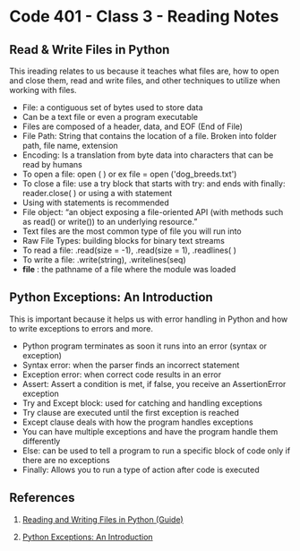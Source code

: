 # Code 401 - Class 3 - Reading Notes

## Read & Write Files in Python

This ireading relates to us because it teaches what files are, how to open and close them, read and write files, and other techniques to utilize when working with files.

- File: a contiguous set of bytes used to store data
- Can be a text file or even a program executable
- Files are composed of a header, data, and EOF (End of File)
- File Path: String that contains the location of a file. Broken into folder path, file name, extension
- Encoding: Is a translation from byte data into characters that can be read by humans
- To open a file: open ( ) or ex file  = open ('dog_breeds.txt')
- To close a file: use a try block that starts with try: and ends with finally: reader.close( ) or using a with statement
- Using with statements is recommended
- File object: “an object exposing a file-oriented API (with methods such as read() or write()) to an underlying resource.”
- Text files are the most common type of file you will run into
- Raw File Types: building blocks for binary text streams
- To read a file: .read(size = -1), .read(size = 1), .readlines( )
- To write a file: .write(string), .writelines(seq)
- __file__ : the pathname of a file where the module was loaded

## Python Exceptions: An Introduction

This is important because it helps us with error handling in Python and how to write exceptions to errors and more.

- Python program terminates as soon it runs into an error (syntax or exception)
- Syntax error: when the parser finds an incorrect statement
- Exception error: when correct code results in an error
- Assert: Assert a condition is met, if false, you receive an AssertionError exception
- Try and Except block: used for catching and handling exceptions
- Try clause are executed until the first exception is reached
- Except clause deals with how the program handles exceptions
- You can have multiple exceptions and have the program handle them differently
- Else: can be used to tell a program to run a specific block of code only if there are no exceptions
- Finally: Allows you to run a type of action after code is executed

## References

1. [Reading and Writing Files in Python (Guide)](https://realpython.com/read-write-files-python/)

2. [Python Exceptions: An Introduction](https://realpython.com/python-exceptions/)

